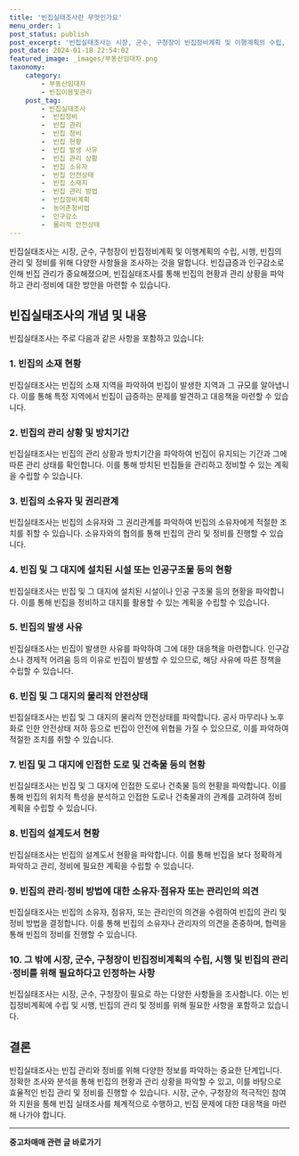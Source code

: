 ```yaml
---
title: '빈집실태조사란 무엇인가요'
menu_order: 1
post_status: publish
post_excerpt: '빈집실태조사는 시장, 군수, 구청장이 빈집정비계획 및 이행계획의 수립, 시행, 빈집의 관리 및 정비를 위해 다양한 사항들을 조사하는 것을 말합니다. 빈집급증과 인구감소로 인해 빈집 관리가 중요해졌으며, 빈집실태조사를 통해 빈집의 현황과 관리 상황을 파악하고 관리 정비에 대한 방안을 마련할 수 있습니다.'
post_date: 2024-01-18 22:54:02
featured_image: _images/부동산임대차.png
taxonomy:
    category:
        - 부동산임대차
        - 빈집이용및관리
    post_tag:
        - 빈집실태조사
        -  빈집정비
        -  빈집 관리
        -  빈집 정비
        -  빈집 현황
        -  빈집 발생 사유
        -  빈집 관리 상황
        -  빈집 소유자
        -  빈집 안전상태
        -  빈집 소재지
        -  빈집 관리 방법
        -  빈집정비계획
        -  농어촌정비법
        -  인구감소
        -  물리적 안전상태
---
```



빈집실태조사는 시장, 군수, 구청장이 빈집정비계획 및 이행계획의 수립, 시행, 빈집의 관리 및 정비를 위해 다양한 사항들을 조사하는 것을 말합니다. 빈집급증과 인구감소로 인해 빈집 관리가 중요해졌으며, 빈집실태조사를 통해 빈집의 현황과 관리 상황을 파악하고 관리·정비에 대한 방안을 마련할 수 있습니다.

## 빈집실태조사의 개념 및 내용

빈집실태조사는 주로 다음과 같은 사항을 포함하고 있습니다:

### 1. 빈집의 소재 현황

빈집실태조사는 빈집의 소재 지역을 파악하여 빈집이 발생한 지역과 그 규모를 알아냅니다. 이를 통해 특정 지역에서 빈집이 급증하는 문제를 발견하고 대응책을 마련할 수 있습니다.

### 2. 빈집의 관리 상황 및 방치기간

빈집실태조사는 빈집의 관리 상황과 방치기간을 파악하여 빈집이 유지되는 기간과 그에 따른 관리 상태를 확인합니다. 이를 통해 방치된 빈집들을 관리하고 정비할 수 있는 계획을 수립할 수 있습니다.

### 3. 빈집의 소유자 및 권리관계

빈집실태조사는 빈집의 소유자와 그 권리관계를 파악하여 빈집의 소유자에게 적절한 조치를 취할 수 있습니다. 소유자와의 협의를 통해 빈집의 관리 및 정비를 진행할 수 있습니다.

### 4. 빈집 및 그 대지에 설치된 시설 또는 인공구조물 등의 현황

빈집실태조사는 빈집 및 그 대지에 설치된 시설이나 인공 구조물 등의 현황을 파악합니다. 이를 통해 빈집을 정비하고 대지를 활용할 수 있는 계획을 수립할 수 있습니다.

### 5. 빈집의 발생 사유

빈집실태조사는 빈집이 발생한 사유를 파악하여 그에 대한 대응책을 마련합니다. 인구감소나 경제적 어려움 등의 이유로 빈집이 발생할 수 있으므로, 해당 사유에 따른 정책을 수립할 수 있습니다.

### 6. 빈집 및 그 대지의 물리적 안전상태

빈집실태조사는 빈집 및 그 대지의 물리적 안전상태를 파악합니다. 공사 마무리나 노후화로 인한 안전상태 저하 등으로 빈집이 안전에 위협을 가질 수 있으므로, 이를 파악하여 적절한 조치를 취할 수 있습니다.

### 7. 빈집 및 그 대지에 인접한 도로 및 건축물 등의 현황

빈집실태조사는 빈집 및 그 대지에 인접한 도로나 건축물 등의 현황을 파악합니다. 이를 통해 빈집의 위치적 특성을 분석하고 인접한 도로나 건축물과의 관계를 고려하여 정비 계획을 수립할 수 있습니다.

### 8. 빈집의 설계도서 현황

빈집실태조사는 빈집의 설계도서 현황을 파악합니다. 이를 통해 빈집을 보다 정확하게 파악하고 관리, 정비에 필요한 계획을 수립할 수 있습니다.

### 9. 빈집의 관리·정비 방법에 대한 소유자·점유자 또는 관리인의 의견

빈집실태조사는 빈집의 소유자, 점유자, 또는 관리인의 의견을 수렴하여 빈집의 관리 및 정비 방법을 결정합니다. 이를 통해 빈집의 소유자나 관리자의 의견을 존중하며, 협력을 통해 빈집의 정비를 진행할 수 있습니다.

### 10. 그 밖에 시장, 군수, 구청장이 빈집정비계획의 수립, 시행 및 빈집의 관리·정비를 위해 필요하다고 인정하는 사항

빈집실태조사는 시장, 군수, 구청장이 필요로 하는 다양한 사항들을 조사합니다. 이는 빈집정비계획에 수립 및 시행, 빈집의 관리 및 정비를 위해 필요한 사항을 포함하고 있습니다.

## 결론

빈집실태조사는 빈집 관리와 정비를 위해 다양한 정보를 파악하는 중요한 단계입니다. 정확한 조사와 분석을 통해 빈집의 현황과 관리 상황을 파악할 수 있고, 이를 바탕으로 효율적인 빈집 관리 및 정비를 진행할 수 있습니다. 시장, 군수, 구청장의 적극적인 참여와 지원을 통해 빈집 실태조사를 체계적으로 수행하고, 빈집 문제에 대한 대응책을 마련해 나가야 합니다.
<!-- wp:separator -->
<hr class="wp-block-separator has-alpha-channel-opacity"/>
<!-- /wp:separator -->

<!-- wp:group {"backgroundColor":"base","layout":{"type":"constrained"}} -->
<div class="wp-block-group has-base-background-color has-background"><!-- wp:paragraph {"align":"center","fontSize":"medium"} -->
<p class="has-text-align-center has-large-font-size"><strong>중고차매매 관련 글 바로가기</strong></p>
<!-- /wp:paragraph -->


<!-- wp:latest-posts
{"categories":[{"id":1891,"count":19,"description":"","link":"https://uknowlaw.com/category/%ec%a4%91%ea%b3%a0%ec%b0%a8%eb%a7%a4%eb%a7%a4/","name":"중고차매매","slug":"중고차매매","taxonomy":"category","parent":0,"meta":[],"_links":{"self":[{"href":"https://uknowlaw.com/wp-json/wp/v2/categories/1891"}],"collection":[{"href":"https://uknowlaw.com/wp-json/wp/v2/categories"}],"about":[{"href":"https://uknowlaw.com/wp-json/wp/v2/taxonomies/category"}],"wp:post_type":[{"href":"https://uknowlaw.com/wp-json/wp/v2/posts?categories=1891"}],"curies":[{"name":"wp","href":"https://api.w.org/{rel}","templated":true}]}}],"postsToShow":100,"excerptLength":28,"postLayout":"grid","columns":2,"featuredImageAlign":"left","featuredImageSizeSlug":"large","fontSize":"small"} /--></div>
<!-- /wp:group -->